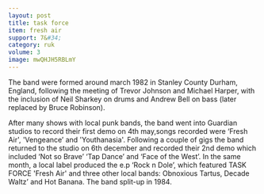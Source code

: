 ```yaml
---
layout: post
title: task force
item: fresh air
support: 7&#34;
category: ruk
volume: 3
image: mwQHJH5RBLmY
---
```


The band were formed around march 1982 in Stanley County Durham, England, following the meeting of Trevor Johnson and Michael Harper, with the inclusion of Neil Sharkey on drums and Andrew Bell on bass (later replaced by Bruce Robinson).

After many shows with local punk bands, the band went into Guardian &#x2028;studios to record their first demo on 4th may,songs recorded were &lsquo;Fresh Air&#x27;, &#x27;Vengeance&rsquo; and &#x27;Youthanasia&#x27;. Following a couple of gigs the band returned to the studio on 6th december and recorded their 2nd demo which included &lsquo;Not so Brave&rsquo; &lsquo;Tap Dance&rsquo; and &lsquo;Face of the West&rsquo;. In the same month, a local label produced the e.p &lsquo;Rock n Dole&rsquo;, which featured TASK FORCE &#x27;Fresh Air&#x27; and three other local bands: Obnoxious Tartus, Decade Waltz&rsquo; and Hot Banana. The band split-up in 1984.